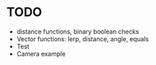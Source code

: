# TODO 
- distance functions, binary boolean checks
- Vector functions: lerp, distance, angle, equals
- Test
- Camera example
